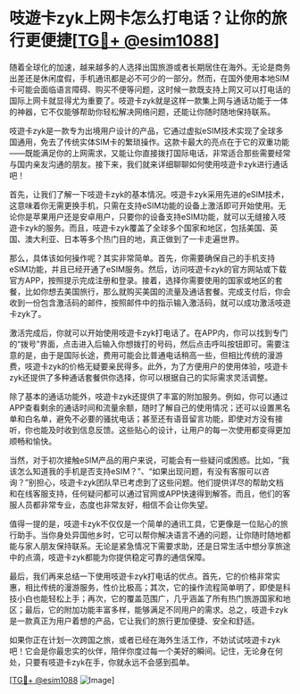 # 吱遊卡zyk上网卡怎么打电话？让你的旅行更便捷[[TG💪+ @esim1088](https://t.me/s/esim1088)]

随着全球化的加速，越来越多的人选择出国旅游或者长期居住在海外。无论是商务出差还是休闲度假，手机通讯都是必不可少的一部分。然而，在国外使用本地SIM卡可能会面临语言障碍、购买不便等问题，这时候一款既支持上网又可以打电话的国际上网卡就显得尤为重要了。吱遊卡zyk就是这样一款集上网与通话功能于一体的神器，它不仅能够帮助你轻松解决网络问题，还能让你随时随地保持联系。

吱遊卡zyk是一款专为出境用户设计的产品，它通过虚拟eSIM技术实现了全球多国通用，免去了传统实体SIM卡的繁琐操作。这款卡最大的亮点在于它的双重功能——既能满足你的上网需求，又能让你直接拨打国际电话，非常适合那些需要经常与国内亲友沟通的朋友。接下来，我们就来详细聊聊如何使用吱遊卡zyk进行通话吧！

首先，让我们了解一下吱遊卡zyk的基本情况。吱遊卡zyk采用先进的eSIM技术，这意味着你无需更换手机，只需在支持eSIM功能的设备上激活即可开始使用。无论你是苹果用户还是安卓用户，只要你的设备支持eSIM功能，就可以无缝接入吱遊卡zyk的服务。而且，吱遊卡zyk覆盖了全球多个国家和地区，包括美国、英国、澳大利亚、日本等多个热门目的地，真正做到了一卡走遍世界。

那么，具体该如何操作呢？其实非常简单。首先，你需要确保自己的手机支持eSIM功能，并且已经开通了eSIM服务。然后，访问吱遊卡zyk的官方网站或下载官方APP，按照提示完成注册和登录。接着，选择你需要使用的国家或地区的套餐，比如你想去美国旅行，那么就购买美国的流量及通话套餐。完成支付后，你会收到一份包含激活码的邮件，按照邮件中的指示输入激活码，就可以成功激活吱遊卡zyk了。

激活完成后，你就可以开始使用吱遊卡zyk打电话了。在APP内，你可以找到专门的“拨号”界面，点击进入后输入你想拨打的号码，然后点击呼叫按钮即可。需要注意的是，由于是国际长途，费用可能会比普通电话稍高一些，但相比传统的漫游费，吱遊卡zyk的价格无疑要亲民得多。此外，为了方便用户的使用体验，吱遊卡zyk还提供了多种通话套餐供你选择，你可以根据自己的实际需求灵活调整。

除了基本的通话功能外，吱遊卡zyk还提供了丰富的附加服务。例如，你可以通过APP查看剩余的通话时间和流量余额，随时了解自己的使用情况；还可以设置黑名单和白名单，避免不必要的骚扰电话；甚至还有语音留言功能，即使对方没有接听，你也能及时收到信息反馈。这些贴心的设计，让用户的每一次使用都变得更加顺畅和愉快。

当然，对于初次接触eSIM产品的用户来说，可能会有一些疑问或困惑。比如，“我该怎么知道我的手机是否支持eSIM？”、“如果出现问题，有没有客服可以咨询？”别担心，吱遊卡zyk团队早已考虑到了这些问题。他们提供详尽的帮助文档和在线客服支持，任何疑问都可以通过官网或APP快速得到解答。而且，他们的客服人员都非常专业，态度也非常友好，相信不会让你失望。

值得一提的是，吱遊卡zyk不仅仅是一个简单的通讯工具，它更像是一位贴心的旅行助手。当你身处异国他乡时，它可以帮你解决语言不通的问题，让你随时随地都能与家人朋友保持联系。无论是紧急情况下需要求助，还是日常生活中想分享旅途中的点滴，吱遊卡zyk都能为你提供稳定可靠的通信保障。

最后，我们再来总结一下使用吱遊卡zyk打电话的优点。首先，它的价格非常实惠，相比传统的漫游服务，性价比极高；其次，它的操作流程简单明了，即使是科技小白也能轻松上手；再次，它的覆盖范围广，几乎涵盖了所有热门旅游国家和地区；最后，它的附加功能丰富多样，能够满足不同用户的需求。总之，吱遊卡zyk是一款真正为用户着想的产品，它让我们的旅行更加便捷、安全和舒适。

如果你正在计划一次跨国之旅，或者已经在海外生活工作，不妨试试吱遊卡zyk吧！它会是你最忠实的伙伴，陪伴你度过每一个美好的瞬间。记住，无论身在何处，只要有吱遊卡zyk在手，你就永远不会感到孤单。

[[TG💪+ @esim1088](https://t.me/s/esim1088) ![Image](https://i.postimg.cc/4NQfJmqS/Snipaste-2025-05-13-00-14-12.png)]